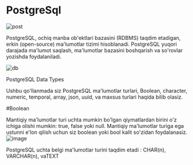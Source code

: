 # PostgreSql
![post](https://github.com/themusharraf/Postgres-Python/assets/122869450/c63a9bd0-ee60-42bc-a258-b7abd595a5ed)

PostgreSQL, ochiq manba ob'ektlari bazasini (RDBMS) taqdim etadigan, erkin (open-source) ma'lumotlar tizimi hisoblanadi. PostgreSQL yuqori darajada ma'lumot saqlash, ma'lumotlar bazasini boshqarish va so'rovlar yozishda foydalaniladi.

![db](https://github.com/themusharraf/Postgres-Python/assets/122869450/7f3afd3a-64ad-4d18-b7b3-ff474272473b)

PostgreSQL Data Types

Ushbu qo'llanmada siz PostgreSQL ma'lumotlar turlari, Boolean, character, numeric, temporal, array, json, uuid, va maxsus turlari haqida bilib olasiz.

#Boolean

Mantiqiy ma'lumotlar turi uchta mumkin bo'lgan qiymatlardan birini o'z ichiga olishi mumkin: true, false yoki null. Mantiqiy ma'lumotlar turiga ega ustunni e'lon qilish uchun siz boolean yoki bool kalit so'zidan foydalanasiz.
![image](https://github.com/themusharraf/Postgres-Python/assets/122869450/847f5096-12de-402a-b1fc-cd3610beacba)


PostgreSQL uchta belgi ma'lumotlar turini taqdim etadi : CHAR(n), VARCHAR(n), vaTEXT

